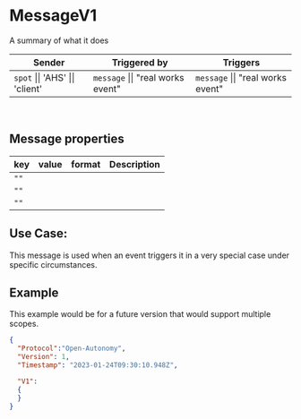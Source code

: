 # MessageV1
A summary of what it does

|Sender| Triggered by | Triggers|
|---|---|---|
| `spot` \|\| 'AHS' \|\| 'client'| `message` \|\| "real works event" | `message` \|\| "real works event" |

<br>

## Message properties
|key |value |format | Description|
|---|:---:|:---:|---|
|`""`||||
|`""`||||
|`""`||||


## Use Case:
This message is used when an event triggers it in a very special case under specific circumstances.

## Example
This example would be for a future version that would support multiple scopes.
```json
{
  "Protocol":"Open-Autonomy",
  "Version": 1,
  "Timestamp": "2023-01-24T09:30:10.948Z",

  "V1":
  {
  }
}
```

